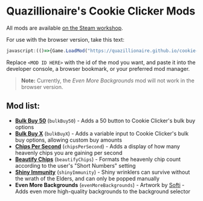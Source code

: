 # Quazillionaire's Cookie Clicker Mods

All mods are available [on the Steam workshop](https://steamcommunity.com/id/quazillionaire/myworkshopfiles/?appid=1454400).

For use with the browser version, take this text:
```javascript
javascript:(()=>{Game.LoadMod("https://quazillionaire.github.io/cookie-clicker-mods/mods/<MOD ID HERE>/main.js")})()
```
Replace `<MOD ID HERE>` with the id of the mod you want, and paste it into the developer console, a browser bookmark, or your preferred mod manager.

> **Note:** Currently, the *Even More Backgrounds* mod will not work in the browser version.

## Mod list:
- [**Bulk Buy 50**](https://quazillionaire.github.io/cookie-clicker-mods/mods/bulkBuy50/main.js) (`bulkBuy50`) - Adds a 50 button to Cookie Clicker's bulk buy options
- [**Bulk Buy X**](https://quazillionaire.github.io/cookie-clicker-mods/mods/bulkBuyX/main.js) (`bulkBuyX`) - Adds a variable input to Cookie Clicker's bulk buy options, allowing custom buy amounts
- [**Chips Per Second**](https://quazillionaire.github.io/cookie-clicker-mods/mods/chipsPerSecond/main.js) (`chipsPerSecond`) - Adds a display of how many heavenly chips you are gaining per second
- [**Beautify Chips**](https://quazillionaire.github.io/cookie-clicker-mods/mods/beautifyChips/main.js) (`beautifyChips`) - Formats the heavenly chip count according to the user's "Short Numbers" setting
- [**Shiny Immunity**](https://quazillionaire.github.io/cookie-clicker-mods/mods/shinyImmunity/main.js) (`shinyImmunity`) - Shiny wrinklers can survive without the wrath of the Elders, and can only be popped manually
- **Even More Backgrounds** (`evenMoreBackgrounds`) - Artwork by [Softi](https://twitter.com/softisafe) - Adds even more high-quality backgrounds to the background selector
